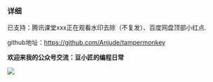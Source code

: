 ### 详细

已支持：腾讯课堂xxx正在观看水印去除（不复发）、百度网盘顶部小红点.



github地址：https://github.com/Anjude/tampermonkey

**欢迎来我的公众号交流：豆小匠的编程日常**

![](https://gitee.com/anjude/public-resource/raw/md-img/20211109094856.jpeg)